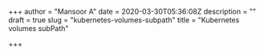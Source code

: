 +++
author = "Mansoor A"
date = 2020-03-30T05:36:08Z
description = ""
draft = true
slug = "kubernetes-volumes-subpath"
title = "Kubernetes volumes subPath"

+++





